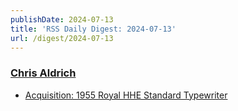 ```yaml
---
publishDate: 2024-07-13
title: 'RSS Daily Digest: 2024-07-13'
url: /digest/2024-07-13
---
```


### [Chris Aldrich](https://boffosocko.com/)

  * [Acquisition: 1955 Royal HHE Standard Typewriter](https://boffosocko.com/2024/07/12/acquisition-1955-royal-hhe-standard-typewriter/)
  
